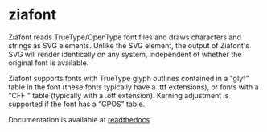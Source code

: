 # ziafont

Ziafont reads TrueType/OpenType font files and draws characters and strings as SVG <path> elements. Unlike the SVG <text> element, the output of Ziafont's SVG will render identically on any system, independent of whether the original font is available.

Ziafont supports fonts with TrueType glyph outlines contained in a "glyf" table in the font (these fonts typically have a .ttf extensions), or fonts with a "CFF " table (typically with a .otf extension). Kerning adjustment is supported if the font has a "GPOS" table.

Documentation is available at [readthedocs](https://ziafont.readthedocs.io)
